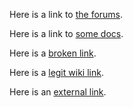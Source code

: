 Here is a link to [the forums](/forums).

Here is a link to [some docs](/products/wikitext/doc/index.html).

Here is a [broken link](/random-crap).

Here is a [legit wiki link](/wiki).

Here is an [external link](https://github.com/).
